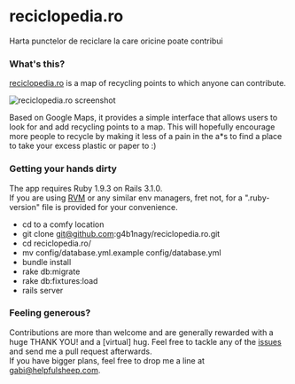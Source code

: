 reciclopedia.ro
===============

Harta punctelor de reciclare la care oricine poate contribui
### What's this? ###

[reciclopedia.ro](http://reciclopedia.ro/) is a map of recycling points to which anyone can contribute.

![reciclopedia.ro screenshot](https://raw.github.com/g4b1nagy/reciclopedia.ro/master/screenshot.png)

Based on Google Maps, it provides a simple interface that allows users to look for and add recycling points to a map. This will hopefully encourage more people to recycle by making it less of a pain in the a*s to find a place to take your excess plastic or paper to :)

### Getting your hands dirty ###

The app requires Ruby 1.9.3 on Rails 3.1.0.  
If you are using [RVM](https://rvm.io/) or any similar env managers, fret not, for a ".ruby-version" file is provided for your convenience.

* cd to a comfy location
* git clone git@github.com:g4b1nagy/reciclopedia.ro.git
* cd reciclopedia.ro/
* mv config/database.yml.example config/database.yml
* bundle install
* rake db:migrate
* rake db:fixtures:load
* rails server

### Feeling generous? ###

Contributions are more than welcome and are generally rewarded with a huge THANK YOU! and a [virtual] hug. Feel free to tackle any of the [issues](https://github.com/g4b1nagy/reciclopedia.ro/issues) and send me a pull request afterwards.  
If you have bigger plans, feel free to drop me a line at gabi@helpfulsheep.com.
